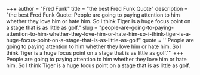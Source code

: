 +++
author = "Fred Funk"
title = "the best Fred Funk Quote"
description = "the best Fred Funk Quote: People are going to paying attention to him whether they love him or hate him. So I think Tiger is a huge focus point on a stage that is as little as golf."
slug = "people-are-going-to-paying-attention-to-him-whether-they-love-him-or-hate-him-so-i-think-tiger-is-a-huge-focus-point-on-a-stage-that-is-as-little-as-golf"
quote = '''People are going to paying attention to him whether they love him or hate him. So I think Tiger is a huge focus point on a stage that is as little as golf.'''
+++
People are going to paying attention to him whether they love him or hate him. So I think Tiger is a huge focus point on a stage that is as little as golf.
